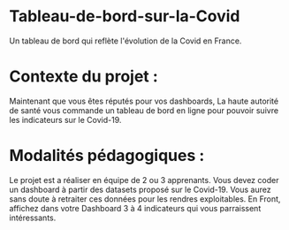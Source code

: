 # Tableau-de-bord-sur-la-Covid
Un tableau de bord qui reflète l'évolution de la Covid en France.


# Contexte du projet :
Maintenant que vous êtes réputés pour vos dashboards, La haute autorité de santé vous commande un tableau de bord en ligne pour pouvoir suivre les indicateurs sur le Covid-19.

# Modalités pédagogiques :
Le projet est a réaliser en équipe de 2 ou 3 apprenants. Vous devez coder un dashboard à partir des datasets proposé sur le Covid-19. Vous aurez sans doute à retraiter ces données pour les rendres exploitables. En Front, affichez dans votre Dashboard 3 à 4 indicateurs qui vous parraissent intéressants.
